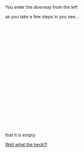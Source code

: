 You enter the doorway from the left

as you take a few steps in you see...

<br><br><br><br><br><br><br><br><br><br><br><br><br><br><br><br><br><br><br><br>

that it is empty


[Well what the heck?!](WizardScene4Bright.md)

